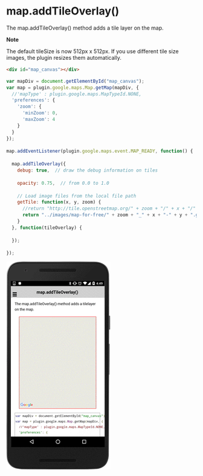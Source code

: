 # map.addTileOverlay()

The map.addTileOverlay() method adds a tile layer on the map.

**Note**

The default tileSize is now 512px x 512px.
If you use different tile size images, the plugin resizes them automatically.


```html
<div id="map_canvas"></div>
```

```js
var mapDiv = document.getElementById("map_canvas");
var map = plugin.google.maps.Map.getMap(mapDiv, {
  //'mapType' : plugin.google.maps.MapTypeId.NONE,
  'preferences': {
    'zoom': {
      'minZoom': 0,
      'maxZoom': 4
    }
  }
});

map.addEventListener(plugin.google.maps.event.MAP_READY, function() {

  map.addTileOverlay({
    debug: true,  // draw the debug information on tiles

    opacity: 0.75,  // from 0.0 to 1.0

    // Load image files from the local file path
    getTile: function(x, y, zoom) {
      //return "http://tile.openstreetmap.org/" + zoom + "/" + x + "/" + y + ".png";
      return "../images/map-for-free/" + zoom + "_" + x + "-" + y + ".gif"
    }
  }, function(tileOverlay) {

  });

});
```

![](image.gif)
